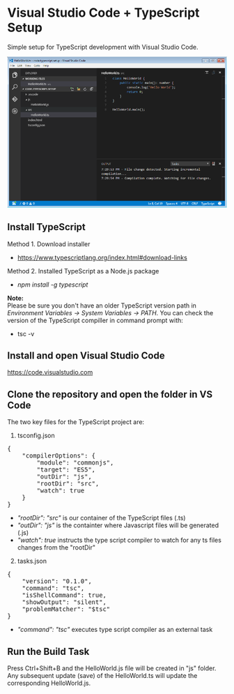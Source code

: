 # Visual Studio Code + TypeScript Setup
Simple setup for TypeScript development with Visual Studio Code.

![Alt text](TypeScript01.PNG?raw=true "TypeScript Screenshot")

## Install TypeScript
Method 1. Download installer
- https://www.typescriptlang.org/index.html#download-links

Method 2.
Installed TypeScript as a Node.js package
- <i>npm install -g typescript</i>

<b>Note:</b>
</br>
Please be sure you don't have an older TypeScript version path in <i>Environment Variables -> System Variables -> PATH</i>. You can check the version of the TypeScript compiller in command prompt with:
- tsc -v

## Install and open Visual Studio Code
https://code.visualstudio.com

## Clone the repository and open the folder in VS Code

The two key files for the TypeScript project are:

1. tsconfig.json
<pre>
{
    "compilerOptions": {
        "module": "commonjs",
        "target": "ES5",
        "outDir": "js",
        "rootDir": "src",
        "watch": true
    }
}
</pre>

- <i>"rootDir": "src"</i> is our container of the TypeScript files (.ts) 
- <i>"outDir": "js"</i> is the containter where Javascript files will be generated (.js)
- <i>"watch": true</i> instructs the type script compiler to watch for any ts files changes from the "rootDir"


2. tasks.json
<pre>
{
    "version": "0.1.0",
    "command": "tsc",
    "isShellCommand": true,
    "showOutput": "silent",
    "problemMatcher": "$tsc"
}
</pre>
- <i>"command": "tsc"</i> executes type script compiler as an external task

## Run the Build Task

Press Ctrl+Shift+B and the HelloWorld.js file will be created in "js" folder. Any subsequent update (save) of the HelloWorld.ts will update the corresponding HelloWorld.js.
